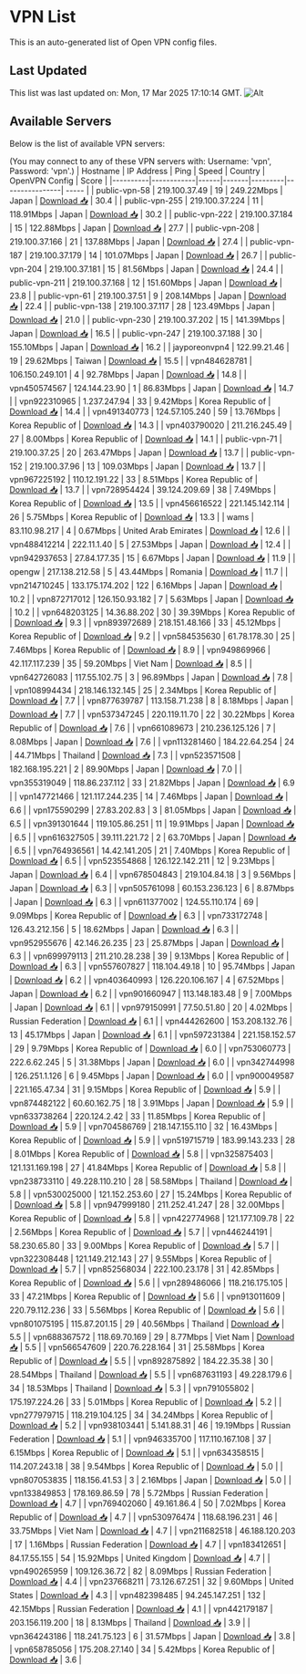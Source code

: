 # VPN List

This is an auto-generated list of Open VPN config files.

## Last Updated

This list was last updated on: Mon, 17 Mar 2025 17:10:14 GMT.
![Alt](https://repobeats.axiom.co/api/embed/186b98318ef1479477931607c1ad7d823f12451f.svg "Repobeats analytics image")

## Available Servers

Below is the list of available VPN servers:

(You may connect to any of these VPN servers with: Username: 'vpn', Password: 'vpn'.)
| Hostname | IP Address | Ping | Speed | Country | OpenVPN Config | Score |
|----------|------------|------|-------|---------|----------------| ----- |
| public-vpn-58 | 219.100.37.49 | 19 | 249.22Mbps | Japan | [Download 📥](./configs/server_0_JP.ovpn) | 30.4 |
| public-vpn-255 | 219.100.37.224 | 11 | 118.91Mbps | Japan | [Download 📥](./configs/server_1_JP.ovpn) | 30.2 |
| public-vpn-222 | 219.100.37.184 | 15 | 122.88Mbps | Japan | [Download 📥](./configs/server_2_JP.ovpn) | 27.7 |
| public-vpn-208 | 219.100.37.166 | 21 | 137.88Mbps | Japan | [Download 📥](./configs/server_3_JP.ovpn) | 27.4 |
| public-vpn-187 | 219.100.37.179 | 14 | 101.07Mbps | Japan | [Download 📥](./configs/server_4_JP.ovpn) | 26.7 |
| public-vpn-204 | 219.100.37.181 | 15 | 81.56Mbps | Japan | [Download 📥](./configs/server_5_JP.ovpn) | 24.4 |
| public-vpn-211 | 219.100.37.168 | 12 | 151.60Mbps | Japan | [Download 📥](./configs/server_6_JP.ovpn) | 23.8 |
| public-vpn-61 | 219.100.37.51 | 9 | 208.14Mbps | Japan | [Download 📥](./configs/server_7_JP.ovpn) | 22.4 |
| public-vpn-138 | 219.100.37.117 | 28 | 123.49Mbps | Japan | [Download 📥](./configs/server_8_JP.ovpn) | 21.0 |
| public-vpn-230 | 219.100.37.202 | 15 | 141.39Mbps | Japan | [Download 📥](./configs/server_9_JP.ovpn) | 16.5 |
| public-vpn-247 | 219.100.37.188 | 30 | 155.10Mbps | Japan | [Download 📥](./configs/server_10_JP.ovpn) | 16.2 |
| jayporeonvpn4 | 122.99.21.46 | 19 | 29.62Mbps | Taiwan | [Download 📥](./configs/server_11_TW.ovpn) | 15.5 |
| vpn484628781 | 106.150.249.101 | 4 | 92.78Mbps | Japan | [Download 📥](./configs/server_12_JP.ovpn) | 14.8 |
| vpn450574567 | 124.144.23.90 | 1 | 86.83Mbps | Japan | [Download 📥](./configs/server_13_JP.ovpn) | 14.7 |
| vpn922310965 | 1.237.247.94 | 33 | 9.42Mbps | Korea Republic of | [Download 📥](./configs/server_14_KR.ovpn) | 14.4 |
| vpn491340773 | 124.57.105.240 | 59 | 13.76Mbps | Korea Republic of | [Download 📥](./configs/server_15_KR.ovpn) | 14.3 |
| vpn403790020 | 211.216.245.49 | 27 | 8.00Mbps | Korea Republic of | [Download 📥](./configs/server_16_KR.ovpn) | 14.1 |
| public-vpn-71 | 219.100.37.25 | 20 | 263.47Mbps | Japan | [Download 📥](./configs/server_17_JP.ovpn) | 13.7 |
| public-vpn-152 | 219.100.37.96 | 13 | 109.03Mbps | Japan | [Download 📥](./configs/server_18_JP.ovpn) | 13.7 |
| vpn967225192 | 110.12.191.22 | 33 | 8.51Mbps | Korea Republic of | [Download 📥](./configs/server_19_KR.ovpn) | 13.7 |
| vpn728954424 | 39.124.209.69 | 38 | 7.49Mbps | Korea Republic of | [Download 📥](./configs/server_20_KR.ovpn) | 13.5 |
| vpn456616522 | 221.145.142.114 | 26 | 5.75Mbps | Korea Republic of | [Download 📥](./configs/server_21_KR.ovpn) | 13.3 |
| wams | 83.110.98.217 | 4 | 0.67Mbps | United Arab Emirates | [Download 📥](./configs/server_22_AE.ovpn) | 12.6 |
| vpn488412214 | 222.11.1.40 | 5 | 27.53Mbps | Japan | [Download 📥](./configs/server_23_JP.ovpn) | 12.4 |
| vpn942937653 | 27.84.177.35 | 15 | 6.67Mbps | Japan | [Download 📥](./configs/server_24_JP.ovpn) | 11.9 |
| opengw | 217.138.212.58 | 5 | 43.44Mbps | Romania | [Download 📥](./configs/server_25_RO.ovpn) | 11.7 |
| vpn214710245 | 133.175.174.202 | 122 | 6.16Mbps | Japan | [Download 📥](./configs/server_26_JP.ovpn) | 10.2 |
| vpn872717012 | 126.150.93.182 | 7 | 5.63Mbps | Japan | [Download 📥](./configs/server_27_JP.ovpn) | 10.2 |
| vpn648203125 | 14.36.88.202 | 30 | 39.39Mbps | Korea Republic of | [Download 📥](./configs/server_28_KR.ovpn) | 9.3 |
| vpn893972689 | 218.151.48.166 | 33 | 45.12Mbps | Korea Republic of | [Download 📥](./configs/server_29_KR.ovpn) | 9.2 |
| vpn584535630 | 61.78.178.30 | 25 | 7.46Mbps | Korea Republic of | [Download 📥](./configs/server_30_KR.ovpn) | 8.9 |
| vpn949869966 | 42.117.117.239 | 35 | 59.20Mbps | Viet Nam | [Download 📥](./configs/server_31_VN.ovpn) | 8.5 |
| vpn642726083 | 117.55.102.75 | 3 | 96.89Mbps | Japan | [Download 📥](./configs/server_32_JP.ovpn) | 7.8 |
| vpn108994434 | 218.146.132.145 | 25 | 2.34Mbps | Korea Republic of | [Download 📥](./configs/server_33_KR.ovpn) | 7.7 |
| vpn877639787 | 113.158.71.238 | 8 | 8.18Mbps | Japan | [Download 📥](./configs/server_34_JP.ovpn) | 7.7 |
| vpn537347245 | 220.119.11.70 | 22 | 30.22Mbps | Korea Republic of | [Download 📥](./configs/server_35_KR.ovpn) | 7.6 |
| vpn661089673 | 210.236.125.126 | 7 | 8.08Mbps | Japan | [Download 📥](./configs/server_36_JP.ovpn) | 7.6 |
| vpn113281460 | 184.22.64.254 | 24 | 44.71Mbps | Thailand | [Download 📥](./configs/server_37_TH.ovpn) | 7.3 |
| vpn523571508 | 182.168.195.221 | 2 | 89.90Mbps | Japan | [Download 📥](./configs/server_38_JP.ovpn) | 7.0 |
| vpn355319049 | 118.86.237.112 | 33 | 21.82Mbps | Japan | [Download 📥](./configs/server_39_JP.ovpn) | 6.9 |
| vpn147721466 | 121.117.244.235 | 14 | 7.46Mbps | Japan | [Download 📥](./configs/server_40_JP.ovpn) | 6.6 |
| vpn175590299 | 27.83.202.83 | 3 | 81.05Mbps | Japan | [Download 📥](./configs/server_41_JP.ovpn) | 6.5 |
| vpn391301644 | 119.105.86.251 | 11 | 19.91Mbps | Japan | [Download 📥](./configs/server_42_JP.ovpn) | 6.5 |
| vpn616327505 | 39.111.221.72 | 2 | 63.70Mbps | Japan | [Download 📥](./configs/server_43_JP.ovpn) | 6.5 |
| vpn764936561 | 14.42.141.205 | 21 | 7.40Mbps | Korea Republic of | [Download 📥](./configs/server_44_KR.ovpn) | 6.5 |
| vpn523554868 | 126.122.142.211 | 12 | 9.23Mbps | Japan | [Download 📥](./configs/server_45_JP.ovpn) | 6.4 |
| vpn678504843 | 219.104.84.18 | 3 | 9.56Mbps | Japan | [Download 📥](./configs/server_46_JP.ovpn) | 6.3 |
| vpn505761098 | 60.153.236.123 | 6 | 8.87Mbps | Japan | [Download 📥](./configs/server_47_JP.ovpn) | 6.3 |
| vpn611377002 | 124.55.110.174 | 69 | 9.09Mbps | Korea Republic of | [Download 📥](./configs/server_48_KR.ovpn) | 6.3 |
| vpn733172748 | 126.43.212.156 | 5 | 18.62Mbps | Japan | [Download 📥](./configs/server_49_JP.ovpn) | 6.3 |
| vpn952955676 | 42.146.26.235 | 23 | 25.87Mbps | Japan | [Download 📥](./configs/server_50_JP.ovpn) | 6.3 |
| vpn699979113 | 211.210.28.238 | 39 | 9.13Mbps | Korea Republic of | [Download 📥](./configs/server_51_KR.ovpn) | 6.3 |
| vpn557607827 | 118.104.49.18 | 10 | 95.74Mbps | Japan | [Download 📥](./configs/server_52_JP.ovpn) | 6.2 |
| vpn403640993 | 126.220.106.167 | 4 | 67.52Mbps | Japan | [Download 📥](./configs/server_53_JP.ovpn) | 6.2 |
| vpn901660947 | 113.148.183.48 | 9 | 7.00Mbps | Japan | [Download 📥](./configs/server_54_JP.ovpn) | 6.1 |
| vpn979150991 | 77.50.51.80 | 20 | 4.02Mbps | Russian Federation | [Download 📥](./configs/server_55_RU.ovpn) | 6.1 |
| vpn444262600 | 153.208.132.76 | 13 | 45.17Mbps | Japan | [Download 📥](./configs/server_56_JP.ovpn) | 6.1 |
| vpn597231384 | 221.158.152.57 | 29 | 9.79Mbps | Korea Republic of | [Download 📥](./configs/server_57_KR.ovpn) | 6.0 |
| vpn753060773 | 222.6.62.245 | 5 | 31.38Mbps | Japan | [Download 📥](./configs/server_58_JP.ovpn) | 6.0 |
| vpn342744998 | 126.251.1.126 | 6 | 9.45Mbps | Japan | [Download 📥](./configs/server_59_JP.ovpn) | 6.0 |
| vpn900049587 | 221.165.47.34 | 31 | 9.15Mbps | Korea Republic of | [Download 📥](./configs/server_60_KR.ovpn) | 5.9 |
| vpn874482122 | 60.60.162.75 | 18 | 3.91Mbps | Japan | [Download 📥](./configs/server_61_JP.ovpn) | 5.9 |
| vpn633738264 | 220.124.2.42 | 33 | 11.85Mbps | Korea Republic of | [Download 📥](./configs/server_62_KR.ovpn) | 5.9 |
| vpn704586769 | 218.147.155.110 | 32 | 16.43Mbps | Korea Republic of | [Download 📥](./configs/server_63_KR.ovpn) | 5.9 |
| vpn519715719 | 183.99.143.233 | 28 | 8.01Mbps | Korea Republic of | [Download 📥](./configs/server_64_KR.ovpn) | 5.8 |
| vpn325875403 | 121.131.169.198 | 27 | 41.84Mbps | Korea Republic of | [Download 📥](./configs/server_65_KR.ovpn) | 5.8 |
| vpn238733110 | 49.228.110.210 | 28 | 58.58Mbps | Thailand | [Download 📥](./configs/server_66_TH.ovpn) | 5.8 |
| vpn530025000 | 121.152.253.60 | 27 | 15.24Mbps | Korea Republic of | [Download 📥](./configs/server_67_KR.ovpn) | 5.8 |
| vpn947999180 | 211.252.41.247 | 28 | 32.00Mbps | Korea Republic of | [Download 📥](./configs/server_68_KR.ovpn) | 5.8 |
| vpn422774968 | 121.177.109.78 | 22 | 2.56Mbps | Korea Republic of | [Download 📥](./configs/server_69_KR.ovpn) | 5.7 |
| vpn446244191 | 58.230.65.80 | 33 | 9.00Mbps | Korea Republic of | [Download 📥](./configs/server_70_KR.ovpn) | 5.7 |
| vpn322308448 | 121.149.212.143 | 27 | 9.55Mbps | Korea Republic of | [Download 📥](./configs/server_71_KR.ovpn) | 5.7 |
| vpn852568034 | 222.100.23.178 | 31 | 42.85Mbps | Korea Republic of | [Download 📥](./configs/server_72_KR.ovpn) | 5.6 |
| vpn289486066 | 118.216.175.105 | 33 | 47.21Mbps | Korea Republic of | [Download 📥](./configs/server_73_KR.ovpn) | 5.6 |
| vpn913011609 | 220.79.112.236 | 33 | 5.56Mbps | Korea Republic of | [Download 📥](./configs/server_74_KR.ovpn) | 5.6 |
| vpn801075195 | 115.87.201.15 | 29 | 40.56Mbps | Thailand | [Download 📥](./configs/server_75_TH.ovpn) | 5.5 |
| vpn688367572 | 118.69.70.169 | 29 | 8.77Mbps | Viet Nam | [Download 📥](./configs/server_76_VN.ovpn) | 5.5 |
| vpn566547609 | 220.76.228.164 | 31 | 25.58Mbps | Korea Republic of | [Download 📥](./configs/server_77_KR.ovpn) | 5.5 |
| vpn892875892 | 184.22.35.38 | 30 | 28.54Mbps | Thailand | [Download 📥](./configs/server_78_TH.ovpn) | 5.5 |
| vpn687631193 | 49.228.179.6 | 34 | 18.53Mbps | Thailand | [Download 📥](./configs/server_79_TH.ovpn) | 5.3 |
| vpn791055802 | 175.197.224.26 | 33 | 5.01Mbps | Korea Republic of | [Download 📥](./configs/server_80_KR.ovpn) | 5.2 |
| vpn277979715 | 118.219.104.125 | 34 | 34.24Mbps | Korea Republic of | [Download 📥](./configs/server_81_KR.ovpn) | 5.2 |
| vpn938103441 | 5.141.88.31 | 46 | 19.19Mbps | Russian Federation | [Download 📥](./configs/server_82_RU.ovpn) | 5.1 |
| vpn946335700 | 117.110.167.108 | 37 | 6.15Mbps | Korea Republic of | [Download 📥](./configs/server_83_KR.ovpn) | 5.1 |
| vpn634358515 | 114.207.243.18 | 38 | 9.54Mbps | Korea Republic of | [Download 📥](./configs/server_84_KR.ovpn) | 5.0 |
| vpn807053835 | 118.156.41.53 | 3 | 2.16Mbps | Japan | [Download 📥](./configs/server_85_JP.ovpn) | 5.0 |
| vpn133849853 | 178.169.86.59 | 78 | 5.72Mbps | Russian Federation | [Download 📥](./configs/server_86_RU.ovpn) | 4.7 |
| vpn769402060 | 49.161.86.4 | 50 | 7.02Mbps | Korea Republic of | [Download 📥](./configs/server_87_KR.ovpn) | 4.7 |
| vpn530976474 | 118.68.196.231 | 46 | 33.75Mbps | Viet Nam | [Download 📥](./configs/server_88_VN.ovpn) | 4.7 |
| vpn211682518 | 46.188.120.203 | 17 | 1.16Mbps | Russian Federation | [Download 📥](./configs/server_89_RU.ovpn) | 4.7 |
| vpn183412651 | 84.17.55.155 | 54 | 15.92Mbps | United Kingdom | [Download 📥](./configs/server_90_GB.ovpn) | 4.7 |
| vpn490265959 | 109.126.36.72 | 82 | 8.09Mbps | Russian Federation | [Download 📥](./configs/server_91_RU.ovpn) | 4.4 |
| vpn237668211 | 73.126.67.251 | 32 | 9.60Mbps | United States | [Download 📥](./configs/server_92_US.ovpn) | 4.3 |
| vpn482398485 | 94.245.147.251 | 132 | 42.15Mbps | Russian Federation | [Download 📥](./configs/server_93_RU.ovpn) | 4.1 |
| vpn442179187 | 203.156.119.200 | 18 | 8.13Mbps | Thailand | [Download 📥](./configs/server_94_TH.ovpn) | 3.9 |
| vpn364243186 | 118.241.75.123 | 6 | 31.57Mbps | Japan | [Download 📥](./configs/server_95_JP.ovpn) | 3.8 |
| vpn658785056 | 175.208.27.140 | 34 | 5.42Mbps | Korea Republic of | [Download 📥](./configs/server_96_KR.ovpn) | 3.6 |
